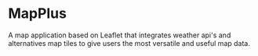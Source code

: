 # MapPlus
A map application based on Leaflet that integrates weather api's and alternatives map tiles to give users the most versatile and useful map data.
